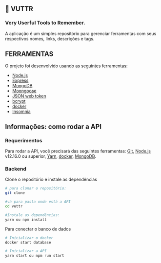 
## :rocket:  VUTTR

### Very Userful Tools to Remember. 
A aplicação é um simples repositório para gerenciar ferramentas 
com seus respectivos nomes, links, descrições e tags.

## FERRAMENTAS
O projeto foi desenvolvido usando as seguintes ferramentas:
-  [Node.js](https://nodejs.org/)
-  [Express](https://expressjs.com/)
-  [MongoDB](https://www.mongodb.com)
-  [Moongoose](https://mongoosejs.com)
-  [JSON web token](https://github.com/auth0/node-jsonwebtoken)
-  [bcrypt](https://github.com/kelektiv/node.bcrypt.js/)
-  [docker](https://www.docker.com/)
-  [Insomnia](https://insomnia.rest)

## Informações: como rodar a API
### Requerimentos
Para rodar a API, você precisará das seguintes ferramentas: [Git](https://git-scm.com), [Node.js](https://nodejs.org/) v12.16.0 ou superior, [Yarn](https://yarnpkg.com/), [docker](https://www.docker.com/), [MongoDB](https://www.mongodb.com).
<br>

### Backend

Clone o repositório e instale as dependências
```bash
# para clonar o repositório:
git clone 

#vá para pasta onde está a API
cd vuttr

#Instale as dependências:
yarn ou npm install

```
Para conectar o banco de dados
```bash
# Inicializar o docker
docker start database

# Inicializar a API
yarn start ou npm run start 
```
